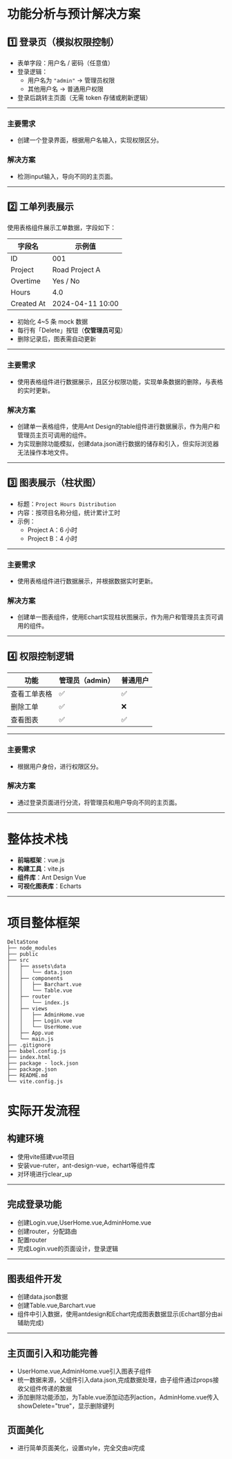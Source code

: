 # 功能分析与预计解决方案
## 1️⃣ 登录页（模拟权限控制）

- 表单字段：用户名 / 密码（任意值）
- 登录逻辑：
  - 用户名为 `"admin"` → 管理员权限
  - 其他用户名 → 普通用户权限
- 登录后跳转主页面（无需 token 存储或刷新逻辑）

---
### 主要需求
- 创建一个登录界面，根据用户名输入，实现权限区分。
### 解决方案
- 检测input输入，导向不同的主页面。
---

## 2️⃣ 工单列表展示

使用表格组件展示工单数据，字段如下：

| 字段名     | 示例值           |
| ---------- | ---------------- |
| ID         | 001              |
| Project    | Road Project A   |
| Overtime   | Yes / No         |
| Hours      | 4.0              |
| Created At | 2024-04-11 10:00 |

- 初始化 4~5 条 mock 数据
- 每行有「Delete」按钮（**仅管理员可见**）
- 删除记录后，图表需自动更新

---
### 主要需求
- 使用表格组件进行数据展示，且区分权限功能，实现单条数据的删除，与表格的实时更新。
### 解决方案
- 创建单一表格组件，使用Ant Design的table组件进行数据展示，作为用户和管理员主页可调用的组件。
- 为实现删除功能模拟，创建data.json进行数据的储存和引入，但实际浏览器无法操作本地文件。
---

## 3️⃣ 图表展示（柱状图）

- 标题：`Project Hours Distribution`
- 内容：按项目名称分组，统计累计工时
- 示例：
  - Project A：6 小时
  - Project B：4 小时

---
### 主要需求
- 使用表格组件进行数据展示，并根据数据实时更新。
### 解决方案
- 创建单一图表组件，使用Echart实现柱状图展示，作为用户和管理员主页可调用的组件。
---

## 4️⃣ 权限控制逻辑

| 功能         | 管理员（admin） | 普通用户 |
| ------------ | --------------- | -------- |
| 查看工单表格 | ✅              | ✅       |
| 删除工单     | ✅              | ❌       |
| 查看图表     | ✅              | ✅       |
---
### 主要需求
- 根据用户身份，进行权限区分。
### 解决方案
- 通过登录页面进行分流，将管理员和用户导向不同的主页面。

---
# 整体技术栈
- **前端框架**：vue.js
- **构建工具**：vite.js
- **组件库**：Ant Design Vue
- **可视化图表库**：Echarts
---

# 项目整体框架
```
DeltaStone
├── node_modules
├── public
├── src
│   ├── assets\data
│   │   └── data.json
│   ├── components
│   │   ├── Barchart.vue
│   │   └── Table.vue
│   ├── router
│   │   └── index.js
│   ├── views
│   │   ├── AdminHome.vue
│   │   ├── Login.vue
│   │   └── UserHome.vue
│   ├── App.vue
│   └── main.js
├── .gitignore
├── babel.config.js
├── index.html
├── package - lock.json
├── package.json
├── README.md
└── vite.config.js
```
# 实际开发流程
## 构建环境
- 使用vite搭建vue项目
- 安装vue-ruter，ant-design-vue，echart等组件库
- 对环境进行clear_up
---
## 完成登录功能
- 创建Login.vue,UserHome.vue,AdminHome.vue
- 创建router，分配路由
- 配置router
- 完成Login.vue的页面设计，登录逻辑
---
## 图表组件开发
- 创建data.json数据
- 创建Table.vue,Barchart.vue
- 组件中引入数据，使用antdesign和Echart完成图表数据显示(Echart部分由ai辅助完成)
---
## 主页面引入和功能完善
- UserHome.vue,AdminHome.vue引入图表子组件
- 统一数据来源，父组件引入data.json,完成数据处理，由子组件通过props接收父组件传递的数据
- 添加删除功能添加，为Table.vue添加动态列action，AdminHome.vue传入showDelete="true"，显示删除键列
## 页面美化
- 进行简单页面美化，设置style，完全交由ai完成
